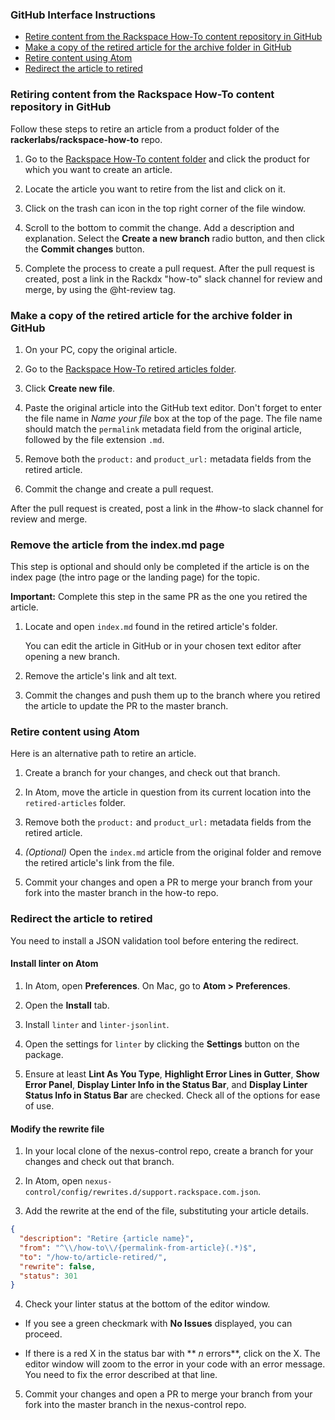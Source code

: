 ### GitHub Interface Instructions

- [Retire content from the Rackspace How-To content repository in GitHub](#retire-content-from-the-rackspace-how-to-content-repository-in-github)
- [Make a copy of the retired article for the archive folder in GitHub](#make-a-copy-of-the-retired-article-for-the-archive-folder-in-github)
- [Retire content using Atom](#retire-content-using-atom)
- [Redirect the article to retired](#redirect-the-article-to-retired)

### Retiring content from the Rackspace How-To content repository in GitHub

Follow these steps to retire an article from a product folder of the
**rackerlabs/rackspace-how-to** repo.

1. Go to the [Rackspace How-To content folder](https://github.com/rackerlabs/rackspace-how-to/tree/master/content)
and click the product for which you want to create an article.

2. Locate the article you want to retire from the list and click on it.

3. Click on the trash can icon in the top right corner of the file window.

4. Scroll to the bottom to commit the change.  Add a description and explanation.
Select the **Create a new branch** radio button, and then click the
**Commit changes** button.

5. Complete the process to create a pull request.  After the pull request is
created, post a link in the Rackdx "how-to" slack channel for review and merge,
by using the @ht-review tag.

### Make a copy of the retired article for the archive folder in GitHub

1. On your PC, copy the original article.

2. Go to the [Rackspace How-To retired articles folder](https://github.com/rackerlabs/rackspace-how-to/tree/master/content/retired-articles).

3. Click **Create new file**.

4. Paste the original article into the GitHub text editor. Don't forget to enter the file name in *Name your file* box at the top of the page. The file name should match the `permalink` metadata field from the original article, followed by the file extension `.md`.

5. Remove both the `product:` and `product_url:` metadata fields from the retired article.

6. Commit the change and create a pull request.

After the pull request is created, post a link in the #how-to slack channel for review and merge.

### Remove the article from the index.md page

This step is optional and should only be completed if the article is on the index page (the intro page or the landing page) for the topic.

**Important:** Complete this step in the same PR as the one you retired the article.

1. Locate and open `index.md` found in the retired article's folder.

    You can edit the article in GitHub or in your chosen text editor after opening a new branch.

2. Remove the article's link and alt text.

3. Commit the changes and push them up to the branch where you retired the article to update the PR to the master branch.

### Retire content using Atom

Here is an alternative path to retire an article.

1. Create a branch for your changes, and check out that branch.

2. In Atom, move the article in question from its current location into the `retired-articles` folder.

3. Remove both the `product:` and `product_url:` metadata fields from the retired article.

4. *(Optional)* Open the `index.md` article from the original folder and remove the retired article's link from the file.

5. Commit your changes and open a PR to merge your branch from your fork into the master branch in the how-to repo.

### Redirect the article to retired

You need to install a JSON validation tool before entering the redirect.

#### Install linter on Atom

1. In Atom, open **Preferences**. On Mac, go to **Atom > Preferences**.

2. Open the **Install** tab.

3. Install `linter` and `linter-jsonlint`.

4. Open the settings for `linter` by clicking the **Settings** button on the package.

5. Ensure at least **Lint As You Type**, **Highlight Error Lines in Gutter**, **Show Error Panel**, **Display Linter Info in the Status Bar**, and **Display Linter Status Info in Status Bar** are checked. Check all of the options for ease of use.

#### Modify the rewrite file

1. In your local clone of the nexus-control repo, create a branch for your changes and check out that branch.

2. In Atom, open `nexus-control/config/rewrites.d/support.rackspace.com.json`.

3. Add the rewrite at the end of the file, substituting your article details.

  ```json
  {
    "description": "Retire {article name}",
    "from": "^\\/how-to\\/{permalink-from-article}(.*)$",
    "to": "/how-to/article-retired/",
    "rewrite": false,
    "status": 301
  }
  ```

4. Check your linter status at the bottom of the editor window.

  - If you see a green checkmark with **No Issues** displayed, you can proceed.

  - If there is a red X in the status bar with ** *n* errors**, click on the X. The editor window will zoom to the error in your code with an error message. You need to fix the error described at that line.

5. Commit your changes and open a PR to merge your branch from your fork into the master branch in the nexus-control repo.
